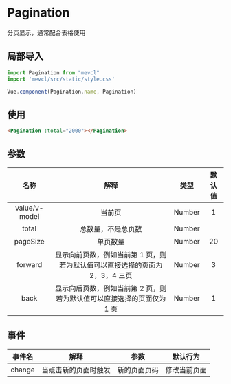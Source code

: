 # Pagination

分页显示，通常配合表格使用

## 局部导入
```js
import Pagination from "mevcl"
import 'mevcl/src/static/style.css'

Vue.component(Pagination.name, Pagination)
```

## 使用
```html
<Pagination :total="2000"></Pagination>
```

## 参数

| 名称 | 解释 | 类型 | 默认值 |
|:-:|:-:|:-:|:-:|
| value/v-model | 当前页 | Number | 1 |
| total | 总数量，不是总页数 | Number |  |
| pageSize | 单页数量 | Number | 20 |
| forward | 显示向前页数，例如当前第 1 页，则若为默认值可以直接选择的页面为 2，3，4 三页 | Number | 3 |
| back | 显示向后页数，例如当前第 2 页，则若为默认值可以直接选择的页面仅为 1 页 | Number | 1 |

## 事件

| 事件名 | 解释 | 参数 | 默认行为 |
|:-:|:-:|:-:|:-:|
| change | 当点击新的页面时触发 | 新的页面页码 | 修改当前页面 |
